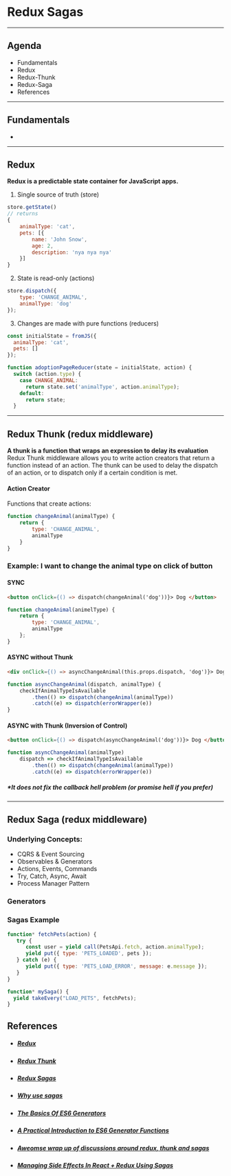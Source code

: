 # Redux Sagas
---
## Agenda
* Fundamentals
* Redux
* Redux-Thunk
* Redux-Saga
* References
---
## Fundamentals
*
---
## Redux
__Redux is a predictable state container for JavaScript apps.__

1. Single source of truth (store)
```js
store.getState()
// returns
{
    animalType: 'cat',
    pets: [{
        name: 'John Snow',
        age: 2,
        description: 'nya nya nya'
    }]
}
```

2. State is read-only (actions)
```js
store.dispatch({
    type: 'CHANGE_ANIMAL',
    animalType: 'dog'
});
```

3. Changes are made with pure functions (reducers)
```js
const initialState = fromJS({
  animalType: 'cat',
  pets: []
});

function adoptionPageReducer(state = initialState, action) {
  switch (action.type) {
    case CHANGE_ANIMAL:
      return state.set('animalType', action.animalType);
    default:
      return state;
  }
```
---
## Redux Thunk (redux middleware)
__A thunk is a function that wraps an expression to delay its evaluation__
Redux Thunk middleware allows you to write action creators that return a function instead of an action. The thunk can be used to delay the dispatch of an action, or to dispatch only if a certain condition is met.

#### Action Creator
Functions that create actions:
```js
function changeAnimal(animalType) {
    return {
        type: 'CHANGE_ANIMAL',
        animalType
    }
}
```
### __Example__: I want to change the animal type on click of button
#### SYNC
```html
<button onClick={() => dispatch(changeAnimal('dog'))}> Dog </button>
```
```js
function changeAnimal(animelType) {
    return {
        type: 'CHANGE_ANIMAL',
        animalType
    };
}
```

#### ASYNC without Thunk
```html
<div onClick={() => asyncChangeAnimal(this.props.dispatch, 'dog')}> Dog </div>
```
```js
function asyncChangeAnimal(dispatch, animalType) {
    checkIfAnimalTypeIsAvailable
        .then(() => dispatch(changeAnimal(animalType))
        .catch((e) => dispatch(errorWrapper(e))
}
```

#### ASYNC with Thunk (Inversion of Control)
```html
<button onClick={() => dispatch(asyncChangeAnimal('dog'))}> Dog </button>
```
```js
function asyncChangeAnimal(animalType)
    dispatch => checkIfAnimalTypeIsAvailable
        .then(() => dispatch(changeAnimal(animalType))
        .catch((e) => dispatch(errorWrapper(e))
```

##### *It does not fix the callback hell problem (or promise hell if you prefer)
---
## Redux Saga (redux middleware)

### Underlying Concepts:
* CQRS & Event Sourcing
* Observables & Generators
* Actions, Events, Commands
* Try, Catch, Async, Await
* Process Manager Pattern

### Generators


### Sagas Example

```js
function* fetchPets(action) {
   try {
      const user = yield call(PetsApi.fetch, action.animalType);
      yield put({ type: 'PETS_LOADED', pets });
   } catch (e) {
      yield put({ type: 'PETS_LOAD_ERROR', message: e.message });
   }
}

function* mySaga() {
  yield takeEvery("LOAD_PETS", fetchPets);
}
```

## References

* ##### [Redux](http://redux.js.org/)
* ##### [Redux Thunk](https://github.cron/redux-thunk)
* ##### [Redux Sagas](https://redux-saga.js.org)
* ##### [Why use sagas](https://stackoverflow.com/questions/34570758/why-do-we-need-middleware-for-async-flow-in-redux?noredirect=1&lq=1)
* ##### [The Basics Of ES6 Generators](https://davidwalsh.name/es6-generators)
* ##### [A Practical Introduction to ES6 Generator Functions](http://thejsguy.com/2016/10/15/a-practical-introduction-to-es6-generator-functions.html)
* ##### [Aweomse wrap up of discussions around redux, thunk and sagas ](http://blog.isquaredsoftware.com/2017/01/idiomatic-redux-thoughts-on-thunks-sagas-abstraction-and-reusability/)
* ##### [Managing Side Effects In React + Redux Using Sagas](https://jaysoo.ca/2016/01/03/managing-processes-in-redux-using-sagas/)
